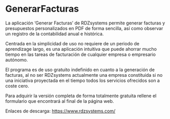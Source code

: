 # GenerarFacturas

La aplicación ‘Generar Facturas’ de RDZsystems permite generar facturas y presupuestos personalizados en PDF de forma sencilla, así como observar un registro de la contabilidad anual e histórica.

Centrada en la simplicidad de uso no requiere de un periodo de aprendizage largo, es una aplicación intuitiva que puede ahorrar mucho tiempo en las tareas de facturación de cualquier empresa o empresario autónomo.

El programa es de uso gratuito indefinido en cuanto a la generación de facturas, al no ser RDZsystems actualmente una empresa constituida si no una iniciativa proyectada en el tiempo todos los servicios ofrecidos son a coste cero.

Para adquirir la versión completa de forma totalmente gratuita rellene el formulario que encontrará al final de la página web.

Enlaces de descarga: https://www.rdzsystems.com/
